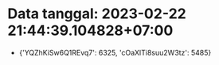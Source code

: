 # Data tanggal: 2023-02-22 21:44:39.104828+07:00

* {'YQZhKiSw6Q1REvq7': 6325, 'cOaXlTi8suu2W3tz': 5485}
